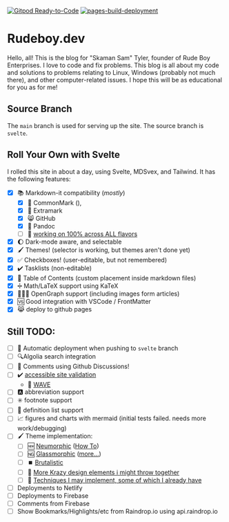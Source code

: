 [![Gitpod Ready-to-Code](https://img.shields.io/badge/Gitpod-Ready--to--Code-blue?logo=gitpod)](https://gitpod.io/#https://github.com/skamansam/skamansam.github.io) 
[![pages-build-deployment](https://github.com/skamansam/skamansam.github.io/actions/workflows/pages/pages-build-deployment/badge.svg)](https://github.com/skamansam/skamansam.github.io/actions/workflows/pages/pages-build-deployment)

# Rudeboy.dev

Hello, all! This is the blog for "Skaman Sam" Tyler, founder of Rude Boy
Enterprises. I love to code and fix problems. This blog is all about my code and
solutions to problems relating to Linux, Windows (probably not much there), and
other computer-related issues. I hope this will be as educational for you as for
me!

## Source Branch
The `main` branch is used for serving up the site. The source branch is `svelte`.

## Roll Your Own with Svelte

I rolled this site in about a day, using Svelte, MDSvex, and Tailwind. It has the following features:

* [X] 📚 Markdown-it compatibility (_mostly_)
  * [X] 📘 CommonMark (), 
  * [X] 📖 Extramark
  * [X] 😸 GitHub
  * [X] 📰 Pandoc
  * [ ] 💯 [working on 100% across ALL flavors](https://gist.github.com/vimtaai/99f8c89e7d3d02a362117284684baa0f)
* [X] 🌔 Dark-mode aware, and selectable
* [X] 🖌️ Themes! (selector is working, but themes aren't done yet)
* [X] ✅ Checkboxes! (user-editable, but not remembered)
* [X] ✔️ Tasklists (non-editable)
* [X] 📑 Table of Contents (custom placement inside markdown files)
* [X] ➗ Math/LaTeX support using KaTeX
* [X] 🧑‍🤝‍🧑 OpenGraph support (including images form articles)
* [X] 🆚 Good integration with VSCode / FrontMatter
* [X] 😹 deploy to github pages

## Still TODO:

* [ ] 🚀 Automatic deployment when pushing to `svelte` branch
* [ ] 🔍Algolia search integration
* [ ] 💬 Comments using Github Discussions!
* [ ] ✔️ [accessible site validation](https://usabilitygeek.com/10-free-web-based-web-site-accessibility-evaluation-tools)
  * 👋 [WAVE](https://wave.webaim.org/report#/https://rudeboy.dev)
* [ ] 🅰️ abbreviation support
* [ ] ✳️ footnote support
* [ ] 📑 definition list support
* [ ] 📈 figures and charts with mermaid (initial tests failed. needs more work/debugging)
* [ ] 🖌️ Theme implementation:
  * [ ] 🆕 [Neumorphic](https://www.justinmind.com/ui-design/neumorphism) ([How To](https://dev.to/jackdomleo7/learning-neumorphic-design-3dj8))
  * [ ] 🆖 [Glassmorphic](https://uxdesign.cc/glassmorphism-in-user-interfaces-1f39bb1308c9) ([more...](https://hype4.academy/tools/glassmorphism-generator))
  * [ ] ⏹️ [Brutalistic](https://brutalistwebsites.com/)
  * [ ] 🔌 [More Krazy design elements i might throw together](https://99designs.com/blog/trends/web-design-trends/)
  * [ ] 🧰 [Techniques I may implement, some of which I already have](https://www.theedigital.com/blog/web-design-trends)
* [ ] Deployments to Netlify
* [ ] Deployments to Firebase
* [ ] Comments from Firebase
* [ ] Show Bookmarks/Highlights/etc from Raindrop.io using api.raindrop.io